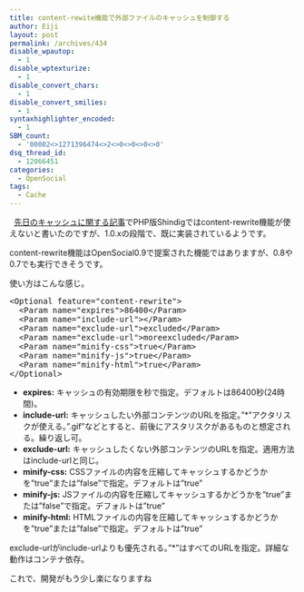 ```yaml
---
title: content-rewite機能で外部ファイルのキャッシュを制御する
author: Eiji
layout: post
permalink: /archives/434
disable_wpautop:
  - 1
disable_wptexturize:
  - 1
disable_convert_chars:
  - 1
disable_convert_smilies:
  - 1
syntaxhighlighter_encoded:
  - 1
SBM_count:
  - '00002<>1271396474<>2<>0<>0<>0<>0'
dsq_thread_id:
  - 12066451
categories:
  - OpenSocial
tags:
  - Cache
---
```

<div class="wp_plus_one_button" style="margin: 0 8px 8px 0; float:left; ">
  <g:plusone href="http://devlog.agektmr.com/archives/434" callback="wp_plus_one_handler"></g:plusone>
</div>

<a href="http://devlog.agektmr.com/ja/archives/396" target="_blank">先日のキャッシュに関する記事</a>でPHP版Shindigではcontent-rewrite機能が使えないと書いたのですが、1.0.xの段階で、既に実装されているようです。

content-rewrite機能はOpenSocial0.9で提案された機能ではありますが、0.8や0.7でも実行できそうです。

使い方はこんな感じ。

<pre class="brush: xml; title: ; notranslate" title="">&lt;Optional feature="content-rewrite"&gt;
  &lt;Param name="expires"&gt;86400&lt;/Param&gt;
  &lt;Param name="include-url"&gt;&lt;/Param&gt;
  &lt;Param name="exclude-url"&gt;excluded&lt;/Param&gt;
  &lt;Param name="exclude-url"&gt;moreexcluded&lt;/Param&gt;
  &lt;Param name="minify-css"&gt;true&lt;/Param&gt;
  &lt;Param name="minify-js"&gt;true&lt;/Param&gt;
  &lt;Param name="minify-html"&gt;true&lt;/Param&gt;
&lt;/Optional&gt;
</pre>

*   **expires:** キャッシュの有効期限を秒で指定。デフォルトは86400秒(24時間)。
*   **include-url:** キャッシュしたい外部コンテンツのURLを指定。&#8221;*&#8221;アクタリスクが使える。&#8221;.gif&#8221;などとすると、前後にアスタリスクがあるものと想定される。繰り返し可。
*   **exclude-url:** キャッシュしたくない外部コンテンツのURLを指定。適用方法はinclude-urlと同じ。
*   **minify-css:** CSSファイルの内容を圧縮してキャッシュするかどうかを&#8221;true&#8221;または&#8221;false&#8221;で指定。デフォルトは&#8221;true&#8221;
*   **minify-js:** JSファイルの内容を圧縮してキャッシュするかどうかを&#8221;true&#8221;または&#8221;false&#8221;で指定。デフォルトは&#8221;true&#8221;
*   **minify-html:** HTMLファイルの内容を圧縮してキャッシュするかどうかを&#8221;true&#8221;または&#8221;false&#8221;で指定。デフォルトは&#8221;true&#8221;

exclude-urlがinclude-urlよりも優先される。&#8221;*&#8221;はすべてのURLを指定。詳細な動作はコンテナ依存。

これで、開発がもう少し楽になりますね